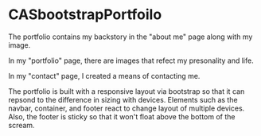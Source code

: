 # CASbootstrapPortfoilo

The portfolio contains my backstory in the "about me" page along with my image. 

In my "portfolio" page, there are images that refect my presonality and life.

In my "contact" page, I created a means of contacting me.

The portfolio is built with a responsive layout via bootstrap so that it can repsond to the difference in sizing with devices. Elements such as the navbar, container, and footer react to change layout of multiple devices. Also, the footer is sticky so that it won't float above the bottom of the scream.